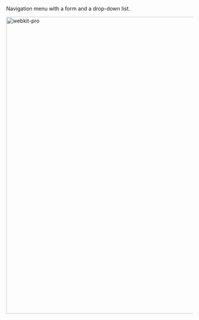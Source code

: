 Navigation menu with a form and a drop-down list.


<img src="screenshot.jpg" alt="webkit-pro" style="width: 800px;">
